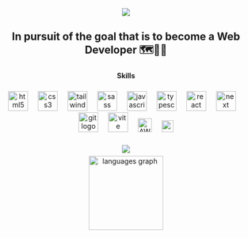 <div align="center">
  <img src="https://github.com/vvaciej/vvaciej/assets/140758922/c34b0e6f-851d-4a45-a357-65cac9bc3f12">
</div>
<h2 align="center">In pursuit of the goal that is to become a Web Developer 🗺️🎯🔜</h2>

###

<h4 align="center">Skills</h4>

###

<div align="center">
  <img src="https://cdn.jsdelivr.net/gh/devicons/devicon/icons/html5/html5-original.svg" height="40" alt="html5 logo"  />
  <img width="12" />
  <img src="https://cdn.jsdelivr.net/gh/devicons/devicon/icons/css3/css3-original.svg" height="40" alt="css3 logo"  />
  <img width="12" />
  <img src="https://profilinator.rishav.dev/skills-assets/tailwindcss.svg" height="40" alt="tailwindcss logo"  />
  <img width="12" />
  <img src="https://cdn.jsdelivr.net/gh/devicons/devicon/icons/sass/sass-original.svg" height="40" alt="sass logo"  />
  <img width="12" />
  <img src="https://cdn.jsdelivr.net/gh/devicons/devicon/icons/javascript/javascript-original.svg" height="40" alt="javascript logo"  />
  <img width="12" />
  <img src="https://cdn.jsdelivr.net/gh/devicons/devicon/icons/typescript/typescript-original.svg" height="40" alt="typescript logo"  />
  <img width="12" />
  <img src="https://cdn.jsdelivr.net/gh/devicons/devicon/icons/react/react-original.svg" height="40" alt="react logo"  />
  <img width="12" />
  <img src="https://www.drupal.org/files/project-images/nextjs-icon-dark-background.png" height="40" alt="next logo" />
  <img width="12" />
  <img src="https://cdn.jsdelivr.net/gh/devicons/devicon/icons/git/git-original.svg" height="40" alt="git logo"  />
  <img width="12" />
  <img src="https://www.svgrepo.com/show/374167/vite.svg" height="40" alt="vite logo" />
  <img width="12" />
  <img src="https://upload.wikimedia.org/wikipedia/commons/9/93/Amazon_Web_Services_Logo.svg" alt="AWS logo" height="28" />
  <img width="12" />
  <img src="https://cdn.iconscout.com/icon/free/png-256/free-yarn-3628590-3030714.png?f=webp" alt="yarn logo" height="24" />
</div>

###

<div align="center">
  <a href="https://www.codewars.com/users/vvaciejJS" target="_blank"> <img src="https://www.codewars.com/users/vvaciejJS/badges/large" /> </a>
</div>
<img height="6" />
<div align="center">
  <img src="https://github-readme-stats.vercel.app/api/top-langs?username=vvaciej&locale=en&hide_title=false&layout=compact&card_width=320&langs_count=5&theme=dracula&hide_border=false&order=2" height="150" alt="languages graph"  />
</div>

###
<!-- https://profilinator.rishav.dev /--!>
